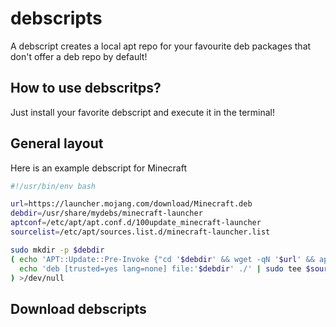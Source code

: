
# debscripts

A debscript creates a local apt repo for your favourite deb packages that don't offer a deb repo by default!






##  How to use debscritps?

Just install your favorite debscript and execute it in the terminal!


## General layout

Here is an example debscript for Minecraft

```bash
#!/usr/bin/env bash

url=https://launcher.mojang.com/download/Minecraft.deb
debdir=/usr/share/mydebs/minecraft-launcher
aptconf=/etc/apt/apt.conf.d/100update_minecraft-launcher
sourcelist=/etc/apt/sources.list.d/minecraft-launcher.list

sudo mkdir -p $debdir
( echo 'APT::Update::Pre-Invoke {"cd '$debdir' && wget -qN '$url' && apt-ftparchive packages . > Packages && apt-ftparchive release . > Release";};' | sudo tee $aptconf
  echo 'deb [trusted=yes lang=none] file:'$debdir' ./' | sudo tee $sourcelist
) >/dev/null

```
    
## Download debscripts 

